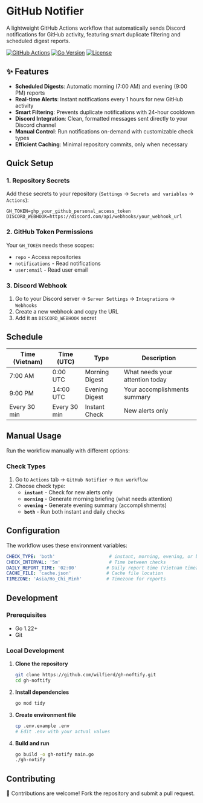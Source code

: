 # GitHub Notifier

A lightweight GitHub Actions workflow that automatically sends Discord notifications for GitHub activity, featuring smart duplicate filtering and scheduled digest reports.

[![GitHub Actions](https://img.shields.io/github/actions/workflow/status/wilfierd/gh-noftify/notify.yml?branch=main)](https://github.com/wilfierd/gh-noftify/actions)
[![Go Version](https://img.shields.io/badge/go-1.22+-blue.svg)](https://golang.org/)
[![License](https://img.shields.io/badge/license-MIT-green.svg)](LICENSE)

## ✨ Features

- **Scheduled Digests**: Automatic morning (7:00 AM) and evening (9:00 PM) reports
- **Real-time Alerts**: Instant notifications every 1 hours for new GitHub activity
- **Smart Filtering**: Prevents duplicate notifications with 24-hour cooldown
- **Discord Integration**: Clean, formatted messages sent directly to your Discord channel
- **Manual Control**: Run notifications on-demand with customizable check types
- **Efficient Caching**: Minimal repository commits, only when necessary

##  Quick Setup

### 1. Repository Secrets

Add these secrets to your repository (`Settings` → `Secrets and variables` → `Actions`):

```
GH_TOKEN=ghp_your_github_personal_access_token
DISCORD_WEBHOOK=https://discord.com/api/webhooks/your_webhook_url
```

### 2. GitHub Token Permissions

Your `GH_TOKEN` needs these scopes:
- `repo` - Access repositories
- `notifications` - Read notifications
- `user:email` - Read user email

### 3. Discord Webhook

1. Go to your Discord server → `Server Settings` → `Integrations` → `Webhooks`
2. Create a new webhook and copy the URL
3. Add it as `DISCORD_WEBHOOK` secret

## Schedule

| Time (Vietnam) | Time (UTC) | Type | Description |
|---------------|------------|------|-------------|
| 7:00 AM | 0:00 UTC | Morning Digest | What needs your attention today |
| 9:00 PM | 14:00 UTC | Evening Digest | Your accomplishments summary |
| Every 30 min | Every 30 min | Instant Check | New alerts only |

## Manual Usage

Run the workflow manually with different options:

### Check Types
1. Go to `Actions` tab → `GitHub Notifier` → `Run workflow`
2. Choose check type:
   - **`instant`** - Check for new alerts only
   - **`morning`** - Generate morning briefing (what needs attention)
   - **`evening`** - Generate evening summary (accomplishments)  
   - **`both`** - Run both instant and daily checks

## Configuration

The workflow uses these environment variables:

```yaml
CHECK_TYPE: 'both'                    # instant, morning, evening, or both
CHECK_INTERVAL: '5m'                  # Time between checks
DAILY_REPORT_TIME: '02:00'           # Daily report time (Vietnam timezone)
CACHE_FILE: 'cache.json'             # Cache file location
TIMEZONE: 'Asia/Ho_Chi_Minh'         # Timezone for reports
```

## Development

### Prerequisites

- Go 1.22+
- Git

### Local Development

1. **Clone the repository**
   ```bash
   git clone https://github.com/wilfierd/gh-noftify.git
   cd gh-noftify
   ```

2. **Install dependencies**
   ```bash
   go mod tidy
   ```

3. **Create environment file**
   ```bash
   cp .env.example .env
   # Edit .env with your actual values
   ```

4. **Build and run**
   ```bash
   go build -o gh-notify main.go
   ./gh-notify
   ```
## Contributing

🤝 Contributions are welcome! Fork the repository and submit a pull request.


